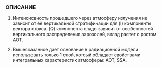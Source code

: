 ### ОПИСАНИЕ

1. Интенсисвность прошедшего через атмосферу излучения не зависит от её вертикальной 
   стратификации для (I) компоненты вектора стокса. (Q) компонента сладо зависит от 
   особенностей вертикального распределения аэрозолей, вклад растет с ростом АОТ.

2. Вышесказанное дает основание в радиационной модели использовать только 1 слой, 
   котоый обладает свойствами интегральных характеристик атмосферы: АОТ, SSA.





